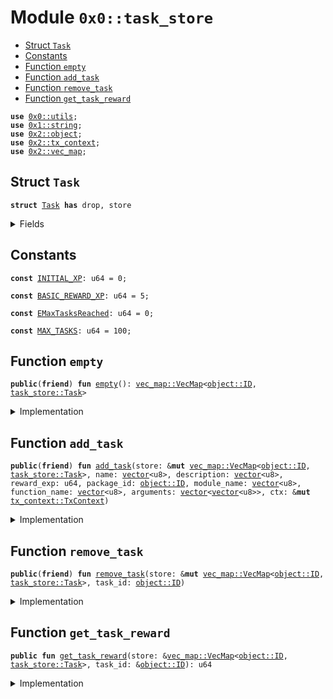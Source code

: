
<a name="0x0_task_store"></a>

# Module `0x0::task_store`



-  [Struct `Task`](#0x0_task_store_Task)
-  [Constants](#@Constants_0)
-  [Function `empty`](#0x0_task_store_empty)
-  [Function `add_task`](#0x0_task_store_add_task)
-  [Function `remove_task`](#0x0_task_store_remove_task)
-  [Function `get_task_reward`](#0x0_task_store_get_task_reward)


<pre><code><b>use</b> <a href="utils.md#0x0_utils">0x0::utils</a>;
<b>use</b> <a href="">0x1::string</a>;
<b>use</b> <a href="">0x2::object</a>;
<b>use</b> <a href="">0x2::tx_context</a>;
<b>use</b> <a href="">0x2::vec_map</a>;
</code></pre>



<a name="0x0_task_store_Task"></a>

## Struct `Task`



<pre><code><b>struct</b> <a href="task_store.md#0x0_task_store_Task">Task</a> <b>has</b> drop, store
</code></pre>



<details>
<summary>Fields</summary>


<dl>
<dt>
<code>id: <a href="_ID">object::ID</a></code>
</dt>
<dd>

</dd>
<dt>
<code>name: <a href="_String">string::String</a></code>
</dt>
<dd>

</dd>
<dt>
<code>description: <a href="_String">string::String</a></code>
</dt>
<dd>

</dd>
<dt>
<code>reward_exp: u64</code>
</dt>
<dd>

</dd>
<dt>
<code>package_id: <a href="_ID">object::ID</a></code>
</dt>
<dd>

</dd>
<dt>
<code>module_name: <a href="_String">string::String</a></code>
</dt>
<dd>

</dd>
<dt>
<code>function_name: <a href="_String">string::String</a></code>
</dt>
<dd>

</dd>
<dt>
<code>arguments: <a href="">vector</a>&lt;<a href="_String">string::String</a>&gt;</code>
</dt>
<dd>

</dd>
</dl>


</details>

<a name="@Constants_0"></a>

## Constants


<a name="0x0_task_store_INITIAL_XP"></a>



<pre><code><b>const</b> <a href="task_store.md#0x0_task_store_INITIAL_XP">INITIAL_XP</a>: u64 = 0;
</code></pre>



<a name="0x0_task_store_BASIC_REWARD_XP"></a>



<pre><code><b>const</b> <a href="task_store.md#0x0_task_store_BASIC_REWARD_XP">BASIC_REWARD_XP</a>: u64 = 5;
</code></pre>



<a name="0x0_task_store_EMaxTasksReached"></a>



<pre><code><b>const</b> <a href="task_store.md#0x0_task_store_EMaxTasksReached">EMaxTasksReached</a>: u64 = 0;
</code></pre>



<a name="0x0_task_store_MAX_TASKS"></a>



<pre><code><b>const</b> <a href="task_store.md#0x0_task_store_MAX_TASKS">MAX_TASKS</a>: u64 = 100;
</code></pre>



<a name="0x0_task_store_empty"></a>

## Function `empty`



<pre><code><b>public</b>(<b>friend</b>) <b>fun</b> <a href="task_store.md#0x0_task_store_empty">empty</a>(): <a href="_VecMap">vec_map::VecMap</a>&lt;<a href="_ID">object::ID</a>, <a href="task_store.md#0x0_task_store_Task">task_store::Task</a>&gt;
</code></pre>



<details>
<summary>Implementation</summary>


<pre><code><b>public</b>(<b>friend</b>) <b>fun</b> <a href="task_store.md#0x0_task_store_empty">empty</a>(): VecMap&lt;ID, <a href="task_store.md#0x0_task_store_Task">Task</a>&gt; {
    <a href="_empty">vec_map::empty</a>&lt;ID, <a href="task_store.md#0x0_task_store_Task">Task</a>&gt;()
}
</code></pre>



</details>

<a name="0x0_task_store_add_task"></a>

## Function `add_task`



<pre><code><b>public</b>(<b>friend</b>) <b>fun</b> <a href="task_store.md#0x0_task_store_add_task">add_task</a>(store: &<b>mut</b> <a href="_VecMap">vec_map::VecMap</a>&lt;<a href="_ID">object::ID</a>, <a href="task_store.md#0x0_task_store_Task">task_store::Task</a>&gt;, name: <a href="">vector</a>&lt;u8&gt;, description: <a href="">vector</a>&lt;u8&gt;, reward_exp: u64, package_id: <a href="_ID">object::ID</a>, module_name: <a href="">vector</a>&lt;u8&gt;, function_name: <a href="">vector</a>&lt;u8&gt;, arguments: <a href="">vector</a>&lt;<a href="">vector</a>&lt;u8&gt;&gt;, ctx: &<b>mut</b> <a href="_TxContext">tx_context::TxContext</a>)
</code></pre>



<details>
<summary>Implementation</summary>


<pre><code><b>public</b>(<b>friend</b>) <b>fun</b> <a href="task_store.md#0x0_task_store_add_task">add_task</a>(
    store: &<b>mut</b> VecMap&lt;ID, <a href="task_store.md#0x0_task_store_Task">Task</a>&gt;,
    name: <a href="">vector</a>&lt;u8&gt;,
    description: <a href="">vector</a>&lt;u8&gt;,
    reward_exp: u64,
    package_id: ID,
    module_name: <a href="">vector</a>&lt;u8&gt;,
    function_name: <a href="">vector</a>&lt;u8&gt;,
    arguments: <a href="">vector</a>&lt;<a href="">vector</a>&lt;u8&gt;&gt;,
    ctx: &<b>mut</b> TxContext
) {
    <b>assert</b>!(<a href="_size">vec_map::size</a>(store) &lt;= <a href="task_store.md#0x0_task_store_MAX_TASKS">MAX_TASKS</a>, <a href="task_store.md#0x0_task_store_EMaxTasksReached">EMaxTasksReached</a>);

    <b>let</b> uid = <a href="_new">object::new</a>(ctx);
    <b>let</b> id = <a href="_uid_to_inner">object::uid_to_inner</a>(&uid);
    <a href="_delete">object::delete</a>(uid);

    <b>let</b> task = <a href="task_store.md#0x0_task_store_Task">Task</a> {
        id,
        name: <a href="_utf8">string::utf8</a>(name),
        description: <a href="_utf8">string::utf8</a>(description),
        reward_exp,
        package_id,
        module_name: <a href="_utf8">string::utf8</a>(module_name),
        function_name: <a href="_utf8">string::utf8</a>(function_name),
        arguments: <a href="utils.md#0x0_utils_to_string_vec">utils::to_string_vec</a>(arguments),
    };
    <a href="_insert">vec_map::insert</a>(store, id, task);
}
</code></pre>



</details>

<a name="0x0_task_store_remove_task"></a>

## Function `remove_task`



<pre><code><b>public</b>(<b>friend</b>) <b>fun</b> <a href="task_store.md#0x0_task_store_remove_task">remove_task</a>(store: &<b>mut</b> <a href="_VecMap">vec_map::VecMap</a>&lt;<a href="_ID">object::ID</a>, <a href="task_store.md#0x0_task_store_Task">task_store::Task</a>&gt;, task_id: <a href="_ID">object::ID</a>)
</code></pre>



<details>
<summary>Implementation</summary>


<pre><code><b>public</b>(<b>friend</b>) <b>fun</b> <a href="task_store.md#0x0_task_store_remove_task">remove_task</a>(store: &<b>mut</b> VecMap&lt;ID, <a href="task_store.md#0x0_task_store_Task">Task</a>&gt;, task_id: ID) {
    <a href="_remove">vec_map::remove</a>(store, &task_id);
}
</code></pre>



</details>

<a name="0x0_task_store_get_task_reward"></a>

## Function `get_task_reward`



<pre><code><b>public</b> <b>fun</b> <a href="task_store.md#0x0_task_store_get_task_reward">get_task_reward</a>(store: &<a href="_VecMap">vec_map::VecMap</a>&lt;<a href="_ID">object::ID</a>, <a href="task_store.md#0x0_task_store_Task">task_store::Task</a>&gt;, task_id: &<a href="_ID">object::ID</a>): u64
</code></pre>



<details>
<summary>Implementation</summary>


<pre><code><b>public</b> <b>fun</b> <a href="task_store.md#0x0_task_store_get_task_reward">get_task_reward</a>(store: &VecMap&lt;ID, <a href="task_store.md#0x0_task_store_Task">Task</a>&gt;, task_id: &ID): u64 {
   <a href="_get">vec_map::get</a>(store, task_id).reward_exp
}
</code></pre>



</details>
